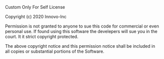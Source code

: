 Custom Only For Self License

Copyright (c) 2020 Innovo-Inc

Permission is not granted to anyone to sue this code for commercial or even personal use. If found using this software the develepers will sue you in the court. It it strict copyright protected.

The above copyright notice and this permission notice shall be included in all
copies or substantial portions of the Software.



